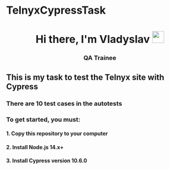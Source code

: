 # TelnyxCypressTask
<h1 align="center">Hi there, I'm Vladyslav</a> 
<img src="https://github.com/blackcater/blackcater/raw/main/images/Hi.gif" height="32"/></h1>
<h3 align="center">QA Trainee</h3>

## This is my task to test the Telnyx site with Cypress

### There are 10 test cases in the autotests

### To get started, you must:
####  1. Copy this repository to your computer
####  2. Install Node.js 14.x+  
####  3. Install Cypress version 10.6.0

